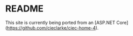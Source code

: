 # README

This site is currently being ported from an [ASP.NET Core] (https://github.com/cieclarke/ciec-home-4).
